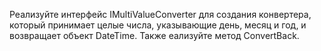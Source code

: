 Реализуйте интерфейс IMultiValueConverter для создания конвертера, который принимает целые числа, указывающие день, месяц и год, и возвращает объект DateTime. Также еализуйте
метод ConvertBack.
